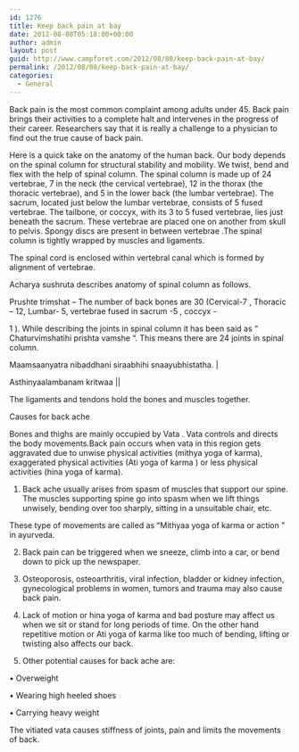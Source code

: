 ```yaml
---
id: 1276
title: Keep back pain at bay
date: 2012-08-08T05:18:00+00:00
author: admin
layout: post
guid: http://www.campforet.com/2012/08/08/keep-back-pain-at-bay/
permalink: /2012/08/08/keep-back-pain-at-bay/
categories:
  - General
---
```

Back pain is the most common complaint among adults under 45. Back pain brings their activities to a complete halt and intervenes in the progress of their career. Researchers say that it is really a challenge to a physician to find out the true cause of back pain.

Here is a quick take on the anatomy of the human back. Our body depends on the spinal column for structural stability and mobility. We twist, bend and flex with the help of spinal column. The spinal column is made up of 24 vertebrae, 7 in the neck (the cervical vertebrae), 12 in the thorax (the thoracic vertebrae), and 5 in the lower back (the lumbar vertebrae). The sacrum, located just below the lumbar vertebrae, consists of 5 fused vertebrae. The tailbone, or coccyx, with its 3 to 5 fused vertebrae, lies just beneath the sacrum. These vertebrae are placed one on another from skull to pelvis. Spongy discs are present in between vertebrae .The spinal column is tightly wrapped by muscles and ligaments.

The spinal cord is enclosed within vertebral canal which is formed by alignment of vertebrae.

Acharya sushruta describes anatomy of spinal column as follows.
  
Prushte trimshat &#8211; The number of back bones are 30 (Cervical-7 , Thoracic – 12, Lumbar- 5, vertebrae fused in sacrum -5 , coccyx -

1 ). While describing the joints in spinal column it has been said as “ Chaturvimshatihi prishta vamshe “. This means there are 24 joints in spinal column.

Maamsaanyatra nibaddhani siraabhihi snaayubhistatha. |
  
Asthinyaalambanam kritwaa ||
  
The ligaments and tendons hold the bones and muscles together.
  
Causes for back ache

Bones and thighs are mainly occupied by Vata . Vata controls and directs the body movements.Back pain occurs when vata in this region gets aggravated due to unwise physical activities (mithya yoga of karma), exaggerated physical activities (Ati yoga of karma ) or less physical activities (hina yoga of karma).

1. Back ache usually arises from spasm of muscles that support our spine. The muscles supporting spine go into spasm when we lift things unwisely, bending over too sharply, sitting in a unsuitable chair, etc.

These type of movements are called as “Mithyaa yoga of karma or action ” in ayurveda.

2. Back pain can be triggered when we sneeze, climb into a car, or bend down to pick up the newspaper.

3. Osteoporosis, osteoarthritis, viral infection, bladder or kidney infection, gynecological problems in women, tumors and trauma may also cause back pain.

4. Lack of motion or hina yoga of karma and bad posture may affect us when we sit or stand for long periods of time. On the other hand repetitive motion or Ati yoga of karma like too much of bending, lifting or twisting also affects our back.

5. Other potential causes for back ache are:

• Overweight

• Wearing high heeled shoes

• Carrying heavy weight

The vitiated vata causes stiffness of joints, pain and limits the movements of back.